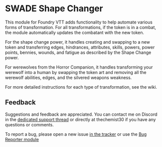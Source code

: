 # SWADE Shape Changer

This module for Foundry VTT adds functionality to help automate various forms of transformation. For all transformations, if the token is in a combat, the module automatically updates the combatant with the new token.

For the shape change power, it handles creating and swapping to a new token and transferring edges, hindrances, attributes, skills, powers, power points, bennies, wounds, and fatigue as described by the Shape Change power.

For werewolves from the Horror Companion, it handles transforming your werewolf into a human by swapping the token art and removing all the werewolf abilities, edges, and the silvered weapons weakness.

For more detailed instructions for each type of transformation, see the wiki.

## Feedback

Suggestions and feedback are appreciated. You can contact me on Discord in the [dedicated support thread](https://discord.com/channels/170995199584108546/1280219668715409503) or directly at thechemist30 if you have any questions or comments.

To report a bug, please open a new issue [in the tracker](https://github.com/ddbrown30/swade-shape-changer/issues) or use the [Bug Reporter module](https://www.foundryvtt-hub.com/package/bug-reporter/)
